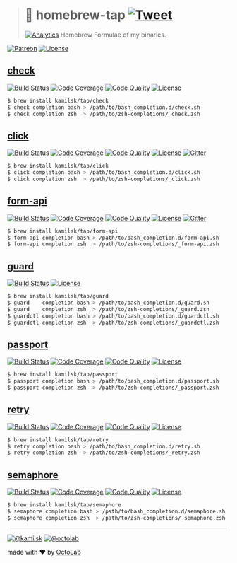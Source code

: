 > # 🤖 homebrew-tap [![Tweet][icon_twitter]][twitter_publish]
> [![Analytics][analytics_pixel]][page_promo]
> Homebrew Formulae of my binaries.

[![Patreon][icon_patreon]](https://www.patreon.com/octolab)
[![License][icon_license]](LICENSE)

## [check][page_check_promo]

[![Build Status][icon_check_build]][page_check_build]
[![Code Coverage][icon_check_coverage]][icon_check_coverage]
[![Code Quality][icon_check_quality]][page_check_quality]
[![License][icon_license]][page_check_license]

```bash
$ brew install kamilsk/tap/check
$ check completion bash > /path/to/bash_completion.d/check.sh
$ check completion zsh  > /path/to/zsh-completions/_check.zsh
```

## [click][page_click_promo]

[![Build Status][icon_click_build]][page_click_build]
[![Code Coverage][icon_click_coverage]][icon_click_coverage]
[![Code Quality][icon_click_quality]][page_click_quality]
[![License][icon_license]][page_click_license]
[![Gitter][icon_gitter]][gitter_click]

```bash
$ brew install kamilsk/tap/click
$ click completion bash > /path/to/bash_completion.d/click.sh
$ click completion zsh  > /path/to/zsh-completions/_click.zsh
```

## [form-api][page_forma_promo]

[![Build Status][icon_forma_build]][page_forma_build]
[![Code Coverage][icon_forma_coverage]][icon_forma_coverage]
[![Code Quality][icon_forma_quality]][page_forma_quality]
[![License][icon_license]][page_forma_license]
[![Gitter][icon_gitter]][gitter_forma]

```bash
$ brew install kamilsk/tap/form-api
$ form-api completion bash > /path/to/bash_completion.d/form-api.sh
$ form-api completion zsh  > /path/to/zsh-completions/_form-api.zsh
```

## [guard][page_guard_promo]

[![Build Status][icon_forma_build]][page_forma_build]
[![License][icon_license]][page_forma_license]

```bash
$ brew install kamilsk/tap/guard
$ guard    completion bash > /path/to/bash_completion.d/guard.sh
$ guard    completion zsh  > /path/to/zsh-completions/_guard.zsh
$ guardctl completion bash > /path/to/bash_completion.d/guardctl.sh
$ guardctl completion zsh  > /path/to/zsh-completions/_guardctl.zsh
```

## [passport](https://kamilsk.github.io/passport/)

[![Build Status](https://travis-ci.org/kamilsk/passport.svg?branch=master)](https://travis-ci.org/kamilsk/passport)
[![Code Coverage](https://scrutinizer-ci.com/g/kamilsk/passport/badges/coverage.png?b=master)](https://scrutinizer-ci.com/g/kamilsk/passport/?branch=master)
[![Code Quality](https://scrutinizer-ci.com/g/kamilsk/passport/badges/quality-score.png?b=master)](https://scrutinizer-ci.com/g/kamilsk/passport/?branch=master)
[![License][icon_license]](LICENSE)

```bash
$ brew install kamilsk/tap/passport
$ passport completion bash > /path/to/bash_completion.d/passport.sh
$ passport completion zsh  > /path/to/zsh-completions/_passport.zsh
```

## [retry](https://github.com/kamilsk/retry)

[![Build Status](https://travis-ci.org/kamilsk/retry.svg?branch=master)](https://travis-ci.org/kamilsk/retry)
[![Code Coverage](https://scrutinizer-ci.com/g/kamilsk/retry/badges/coverage.png?b=master)](https://scrutinizer-ci.com/g/kamilsk/retry/?branch=master)
[![Code Quality](https://scrutinizer-ci.com/g/kamilsk/retry/badges/quality-score.png?b=master)](https://scrutinizer-ci.com/g/kamilsk/retry/?branch=master)
[![License][icon_license]](LICENSE)

```bash
$ brew install kamilsk/tap/retry
$ retry completion bash > /path/to/bash_completion.d/retry.sh
$ retry completion zsh  > /path/to/zsh-completions/_retry.zsh
```

## [semaphore](https://github.com/kamilsk/semaphore)

[![Build Status](https://travis-ci.org/kamilsk/semaphore.svg?branch=master)](https://travis-ci.org/kamilsk/semaphore)
[![Code Coverage](https://scrutinizer-ci.com/g/kamilsk/semaphore/badges/coverage.png?b=master)](https://scrutinizer-ci.com/g/kamilsk/semaphore/?branch=master)
[![Code Quality](https://scrutinizer-ci.com/g/kamilsk/semaphore/badges/quality-score.png?b=master)](https://scrutinizer-ci.com/g/kamilsk/semaphore/?branch=master)
[![License][icon_license]](LICENSE)

```bash
$ brew install kamilsk/tap/semaphore
$ semaphore completion bash > /path/to/bash_completion.d/semaphore.sh
$ semaphore completion zsh  > /path/to/zsh-completions/_semaphore.zsh
```

---

[![@kamilsk][icon_tw_author]](https://twitter.com/ikamilsk)
[![@octolab][icon_tw_sponsor]](https://twitter.com/octolab_inc)

made with ❤️ by [OctoLab](https://www.octolab.org/)

[analytics_pixel]: https://ga-beacon.appspot.com/UA-109817251-23/unsupported/homebrew-tap/readme?pixel

[icon_gitter]:     https://badges.gitter.im/Join%20Chat.svg
[icon_license]:    https://img.shields.io/badge/license-MIT-blue.svg
[icon_patreon]:    https://img.shields.io/badge/patreon-donate-orange.svg
[icon_tw_author]:  https://img.shields.io/badge/author-%40kamilsk-blue.svg
[icon_tw_sponsor]: https://img.shields.io/badge/sponsor-%40octolab-blue.svg
[icon_twitter]:    https://img.shields.io/twitter/url/http/shields.io.svg?style=social

[page_promo]:      https://github.com/kamilsk/homebrew-tap

[twitter_publish]: https://twitter.com/intent/tweet?text=Homebrew%20Formulae%20of%20my%20binaries&url=https://github.com/kamilsk/homebrew-tap&via=ikamilsk&hashtags=brew,binaries

[icon_check_build]:      https://travis-ci.org/kamilsk/check.svg?branch=master
[icon_check_coverage]:   https://scrutinizer-ci.com/g/kamilsk/check/badges/coverage.png?b=master
[icon_check_quality]:    https://scrutinizer-ci.com/g/kamilsk/check/badges/quality-score.png?b=master
[page_check_build]:      https://travis-ci.org/kamilsk/check
[page_check_license]:    https://github.com/kamilsk/check/blob/master/LICENSE
[page_check_promo]:      https://github.com/kamilsk/check
[page_check_quality]:    https://scrutinizer-ci.com/g/kamilsk/check/?branch=master

[gitter_click]:          https://gitter.im/kamilsk/click
[icon_click_build]:      https://travis-ci.org/kamilsk/click.svg?branch=master
[icon_click_coverage]:   https://scrutinizer-ci.com/g/kamilsk/click/badges/coverage.png?b=master
[icon_click_quality]:    https://scrutinizer-ci.com/g/kamilsk/click/badges/quality-score.png?b=master
[page_click_build]:      https://travis-ci.org/kamilsk/click
[page_click_license]:    https://github.com/kamilsk/click/blob/master/LICENSE
[page_click_promo]:      https://github.com/kamilsk/click
[page_click_quality]:    https://scrutinizer-ci.com/g/kamilsk/click/?branch=master

[gitter_forma]:          https://gitter.im/kamilsk/form-api
[icon_forma_build]:      https://travis-ci.org/kamilsk/form-api.svg?branch=master
[icon_forma_coverage]:   https://scrutinizer-ci.com/g/kamilsk/form-api/badges/coverage.png?b=master
[icon_forma_quality]:    https://scrutinizer-ci.com/g/kamilsk/form-api/badges/quality-score.png?b=master
[page_forma_build]:      https://travis-ci.org/kamilsk/form-api
[page_forma_license]:    https://github.com/kamilsk/form-api/blob/master/LICENSE
[page_forma_promo]:      https://github.com/kamilsk/form-api
[page_forma_quality]:    https://scrutinizer-ci.com/g/kamilsk/form-api/?branch=master

[icon_guard_build]:      https://travis-ci.org/kamilsk/guard.svg?branch=master
[page_guard_build]:      https://travis-ci.org/kamilsk/guard
[page_guard_license]:    https://github.com/kamilsk/guard/blob/master/LICENSE
[page_guard_promo]:      https://github.com/kamilsk/guard
[page_guard_quality]:    https://scrutinizer-ci.com/g/kamilsk/guard/?branch=master
